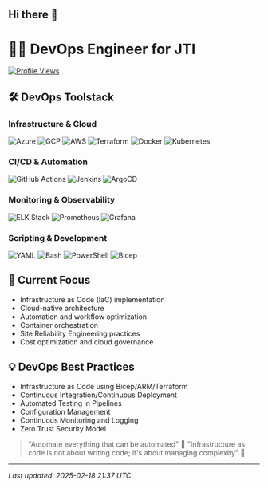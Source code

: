 ## Hi there 👋

# 👨‍💻 DevOps Engineer for JTI

[![Profile Views](https://komarev.com/ghpvc/?username=jtijti&color=blue)](https://github.com/jtijti)

## 🛠 DevOps Toolstack

### Infrastructure & Cloud
![Azure](https://img.shields.io/badge/Azure-0089D6?style=flat&logo=microsoft-azure&logoColor=white)
![GCP](https://img.shields.io/badge/Google%20Cloud-4285F4?&style=flat&logo=Google%20Cloud&logoColor=white)
![AWS](https://img.shields.io/badge/AWS-232F3E?style=flat&logo=amazon-aws&logoColor=white)
![Terraform](https://img.shields.io/badge/Terraform-7B42BC?style=flat&logo=terraform&logoColor=white)
![Docker](https://img.shields.io/badge/Docker-2496ED?style=flat&logo=docker&logoColor=white)
![Kubernetes](https://img.shields.io/badge/Kubernetes-326CE5?style=flat&logo=kubernetes&logoColor=white)

### CI/CD & Automation
![GitHub Actions](https://img.shields.io/badge/GitHub_Actions-2088FF?style=flat&logo=github-actions&logoColor=white)
![Jenkins](https://img.shields.io/badge/Jenkins-D24939?style=flat&logo=jenkins&logoColor=white)
![ArgoCD](https://img.shields.io/badge/Argo_CD-EF7B4D?style=flat&logo=argo&logoColor=white)

### Monitoring & Observability
![ELK Stack](https://img.shields.io/badge/ELK_Stack-005571?style=flat&logo=elastic&logoColor=white)
![Prometheus](https://img.shields.io/badge/Prometheus-E6522C?style=flat&logo=prometheus&logoColor=white)
![Grafana](https://img.shields.io/badge/Grafana-F46800?style=flat&logo=grafana&logoColor=white)

### Scripting & Development
![YAML](https://img.shields.io/badge/YAML-CB171E?style=flat&logo=yaml&logoColor=white)
![Bash](https://img.shields.io/badge/Bash-4EAA25?style=flat&logo=gnu-bash&logoColor=white)
![PowerShell](https://img.shields.io/badge/PowerShell-5391FE?style=flat&logo=powershell&logoColor=white)
![Bicep](https://img.shields.io/badge/Bicep-0089D6?style=flat&logo=microsoft-azure&logoColor=white)

## 🎯 Current Focus
- Infrastructure as Code (IaC) implementation
- Cloud-native architecture
- Automation and workflow optimization
- Container orchestration
- Site Reliability Engineering practices
- Cost optimization and cloud governance

## 💡 DevOps Best Practices
- Infrastructure as Code using Bicep/ARM/Terraform
- Continuous Integration/Continuous Deployment
- Automated Testing in Pipelines
- Configuration Management
- Continuous Monitoring and Logging
- Zero Trust Security Model

> "Automate everything that can be automated" 🤖
> "Infrastructure as code is not about writing code; it's about managing complexity" 🚀

---
*Last updated: 2025-02-18 21:37 UTC*
